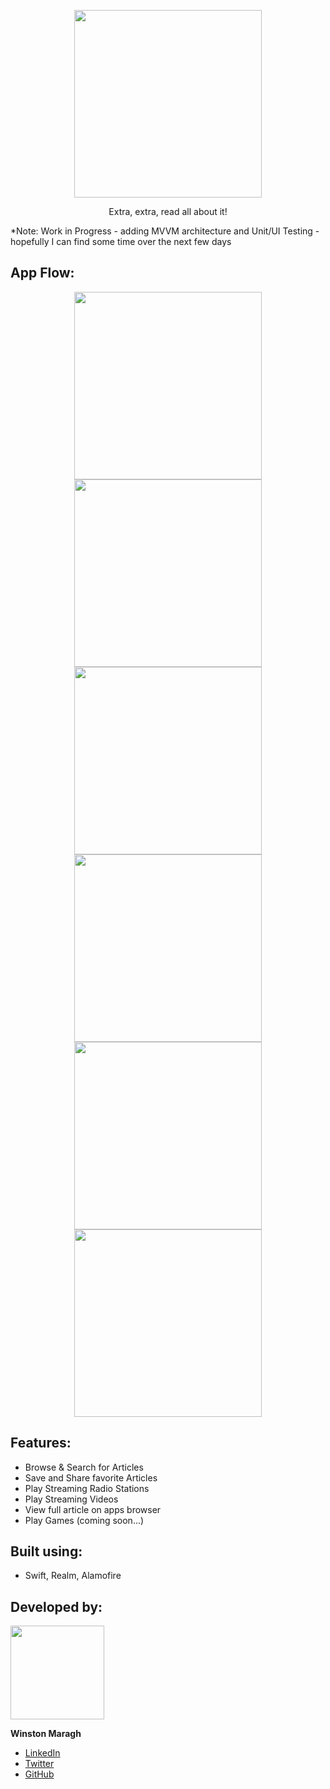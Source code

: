 <p align="center">
    <img        src="https://github.com/wsmaragh/PaperBoy/blob/master/PaperBoy/Resources/Assets.xcassets/githubLogo.imageset/githubLogo.png" width="300" style="max-width:100%;">
</p>

<a>
    <p align="center">  Extra, extra, read all about it! </p> 
</a>

*Note: Work in Progress - adding MVVM architecture and Unit/UI Testing - hopefully I can find some time over the next few days

## App Flow:


<p align="center">
    <img src="https://github.com/wsmaragh/PaperBoy/blob/master/PaperBoy/Resources/Gifs/start.gif" width="300">
    <img src="https://github.com/wsmaragh/PaperBoy/blob/master/PaperBoy/Resources/Gifs/video.gif" width="300">
    <img src="https://github.com/wsmaragh/PaperBoy/blob/master/PaperBoy/Resources/Gifs/radio.gif" width="300">
    <img src="https://github.com/wsmaragh/PaperBoy/blob/master/PaperBoy/Resources/Gifs/favorites.gif" width="300"> 
    <img src="https://github.com/wsmaragh/PaperBoy/blob/master/PaperBoy/Resources/Gifs/search.gif" width="300">
    <img src="https://github.com/wsmaragh/PaperBoy/blob/master/PaperBoy/Resources/Gifs/read.gif" width="300">
</p>


## Features:
* Browse & Search for Articles
* Save and Share favorite Articles
* Play Streaming Radio Stations
* Play Streaming Videos
* View full article on apps browser
* Play Games (coming soon...)

## Built using:
* Swift, Realm, Alamofire

## Developed by:
<img src = "https://i.imgur.com/N3G0BEJ.gif" width=150>

**Winston Maragh**

* [LinkedIn](https://www.linkedin.com/in/wsmaragh/)
* [Twitter](https://twitter.com/winstonmaragh)
* [GitHub](https://github.com/wsmaragh)
